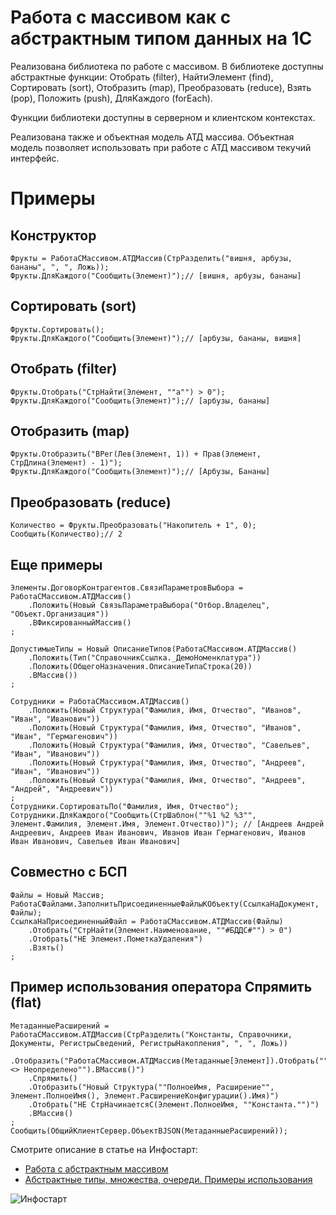 # Работа с массивом как с абстрактным типом данных на 1С

Реализована библиотека по работе с массивом. В библиотеке доступны абстрактные функции: Отобрать (filter), НайтиЭлемент (find), Сортировать (sort), Отобразить (map), Преобразовать (reduce), Взять (pop), Положить (push), ДляКаждого (forEach).

Функции библиотеки доступны в серверном и клиентском контекстах.

Реализована также и объектная модель АТД массива. Объектная модель позволяет использовать при работе с АТД массивом текучий интерфейс.

# Примеры

## Конструктор

	Фрукты = РаботаСМассивом.АТДМассив(СтрРазделить("вишня, арбузы, бананы", ", ", Ложь));
	Фрукты.ДляКаждого("Сообщить(Элемент)");// [вишня, арбузы, бананы]

## Сортировать (sort)

	Фрукты.Сортировать();
	Фрукты.ДляКаждого("Сообщить(Элемент)");// [арбузы, бананы, вишня]

## Отобрать (filter)

	Фрукты.Отобрать("СтрНайти(Элемент, ""а"") > 0");
	Фрукты.ДляКаждого("Сообщить(Элемент)");// [арбузы, бананы]

## Отобразить (map)

	Фрукты.Отобразить("ВРег(Лев(Элемент, 1)) + Прав(Элемент, СтрДлина(Элемент) - 1)");
	Фрукты.ДляКаждого("Сообщить(Элемент)");// [Арбузы, Бананы]

## Преобразовать (reduce)

	Количество = Фрукты.Преобразовать("Накопитель + 1", 0);
	Сообщить(Количество);// 2

## Еще примеры

	Элементы.ДоговорКонтрагентов.СвязиПараметровВыбора = РаботаСМассивом.АТДМассив()
		.Положить(Новый СвязьПараметраВыбора("Отбор.Владелец", "Объект.Организация"))
		.ВФиксированныйМассив()
	;

	ДопустимыеТипы = Новый ОписаниеТипов(РаботаСМассивом.АТДМассив()
		.Положить(Тип("СправочникСсылка._ДемоНоменклатура"))
		.Положить(ОбщегоНазначения.ОписаниеТипаСтрока(20))
		.ВМассив())
	;

	Сотрудники = РаботаСМассивом.АТДМассив()
		.Положить(Новый Структура("Фамилия, Имя, Отчество", "Иванов", "Иван", "Иванович"))
		.Положить(Новый Структура("Фамилия, Имя, Отчество", "Иванов", "Иван", "Гермагенович"))
		.Положить(Новый Структура("Фамилия, Имя, Отчество", "Савельев", "Иван", "Иванович"))
		.Положить(Новый Структура("Фамилия, Имя, Отчество", "Андреев", "Иван", "Иванович"))
		.Положить(Новый Структура("Фамилия, Имя, Отчество", "Андреев", "Андрей", "Андреевич"))
	;
	Сотрудники.СортироватьПо("Фамилия, Имя, Отчество");
	Сотрудники.ДляКаждого("Сообщить(СтрШаблон(""%1 %2 %3"", Элемент.Фамилия, Элемент.Имя, Элемент.Отчество))"); // [Андреев Андрей Андреевич, Андреев Иван Иванович, Иванов Иван Гермагенович, Иванов Иван Иванович, Савельев Иван Иванович]

## Совместно с БСП

	Файлы = Новый Массив;
	РаботаСФайлами.ЗаполнитьПрисоединенныеФайлыКОбъекту(СсылкаНаДокумент, Файлы);
	СсылкаНаПрисоединенныйФайл = РаботаСМассивом.АТДМассив(Файлы)
		.Отобрать("СтрНайти(Элемент.Наименование, ""#БДДС#"") > 0")
		.Отобрать("НЕ Элемент.ПометкаУдаления")
		.Взять()
	;

## Пример использования оператора Спрямить (flat)

	МетаданныеРасширений = РаботаСМассивом.АТДМассив(СтрРазделить("Константы, Справочники, Документы, РегистрыСведений, РегистрыНакопления", ", ", Ложь))
		.Отобразить("РаботаСМассивом.АТДМассив(Метаданные[Элемент]).Отобрать(""Элемент.РасширениеКонфигурации() <> Неопределено"").ВМассив()")
		.Спрямить()
		.Отобразить("Новый Структура(""ПолноеИмя, Расширение"", Элемент.ПолноеИмя(), Элемент.РасширениеКонфигурации().Имя)")
		.Отобрать("НЕ СтрНачинаетсяС(Элемент.ПолноеИмя, ""Константа."")")
		.ВМассив()
	;
	Сообщить(ОбщийКлиентСервер.ОбъектВJSON(МетаданныеРасширений));

Смотрите описание в статье на Инфостарт:
- [Работа с абстрактным массивом](https://infostart.ru/1c/articles/1473034/)
- [Абстрактные типы, множества, очереди. Примеры использования](https://infostart.ru/1c/2093459/)

![Инфостарт](https://infostart.ru/bitrix/templates/sandbox_empty/assets/tpl/abo/img/logo.svg)
